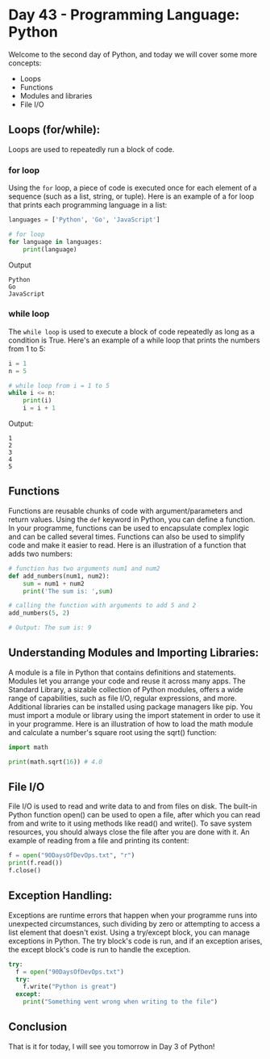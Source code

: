 # Day 43 - Programming Language: Python

Welcome to the second day of Python, and today we will cover some more concepts:
- Loops
- Functions
- Modules and libraries
- File I/O

## Loops (for/while):

Loops are used to repeatedly run a block of code.

### for loop

Using the `for` loop, a piece of code is executed once for each element of a sequence (such as a list, string, or tuple). Here is an example of a for loop that prints each programming language in a list:

``` python
languages = ['Python', 'Go', 'JavaScript']

# for loop
for language in languages:
    print(language)
```

Output
```
Python
Go
JavaScript
```

### while loop

The `while loop` is used to execute a block of code repeatedly as long as a condition is True. Here's an example of a while loop that prints the numbers from 1 to 5:

``` python
i = 1
n = 5

# while loop from i = 1 to 5
while i <= n:
    print(i)
    i = i + 1
```

Output:
```
1
2
3
4
5
```

## Functions
Functions are reusable chunks of code with argument/parameters and return values.
Using the `def` keyword in Python, you can define a function. In your programme, functions can be used to encapsulate complex logic and can be called several times.
Functions can also be used to simplify code and make it easier to read. Here is an illustration of a function that adds two numbers:

``` python
# function has two arguments num1 and num2
def add_numbers(num1, num2):
    sum = num1 + num2
    print('The sum is: ',sum)
```

``` python
# calling the function with arguments to add 5 and 2
add_numbers(5, 2)

# Output: The sum is: 9
```

## Understanding Modules and Importing Libraries:
A module is a file in Python that contains definitions and statements. Modules let you arrange your code and reuse it across many apps.
The Standard Library, a sizable collection of Python modules, offers a wide range of capabilities, such as file I/O, regular expressions, and more.
Additional libraries can be installed using package managers like pip.
You must import a module or library using the import statement in order to use it in your programme. Here is an illustration of how to load the math module and calculate a number's square root using the sqrt() function:

``` python
import math

print(math.sqrt(16)) # 4.0
```

## File I/O
File I/O is used to read and write data to and from files on disk.
The built-in Python function open() can be used to open a file, after which you can read from and write to it using methods like read() and write().
To save system resources, you should always close the file after you are done with it.
An example of reading from a file and printing its content:

``` python
f = open("90DaysOfDevOps.txt", "r")
print(f.read())
f.close()
```

## Exception Handling:

Exceptions are runtime errors that happen when your programme runs into unexpected circumstances, such dividing by zero or attempting to access a list element that doesn't exist.
Using a try/except block, you can manage exceptions in Python. The try block's code is run, and if an exception arises, the except block's code is run to handle the exception.

``` python
try:
  f = open("90DaysOfDevOps.txt")
  try:
    f.write("Python is great")
  except:
    print("Something went wrong when writing to the file")
```

## Conclusion

That is it for today, I will see you tomorrow in Day 3 of Python!
